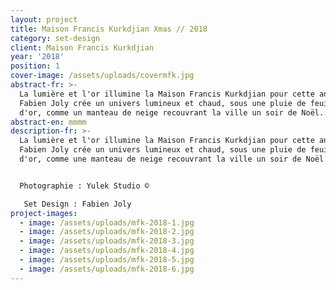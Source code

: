 ```yaml
---
layout: project
title: Maison Francis Kurkdjian Xmas // 2018
category: set-design
client: Maison Francis Kurkdjian
year: '2018'
position: 1
cover-image: /assets/uploads/covermfk.jpg
abstract-fr: >-
  La lumière et l'or illumine la Maison Francis Kurkdjian pour cette année.
  Fabien Joly crée un univers lumineux et chaud, sous une pluie de feuilles
  d'or, comme un manteau de neige recouvrant la ville un soir de Noël...
abstract-en: mmmm
description-fr: >-
  La lumière et l'or illumine la Maison Francis Kurkdjian pour cette année.
  Fabien Joly crée un univers lumineux et chaud, sous une pluie de feuilles
  d'or, comme une manteau de neige recouvrant la ville un soir de Noël...


  Photographie : Yulek Studio ©

   Set Design : Fabien Joly
project-images:
  - image: /assets/uploads/mfk-2018-1.jpg
  - image: /assets/uploads/mfk-2018-2.jpg
  - image: /assets/uploads/mfk-2018-3.jpg
  - image: /assets/uploads/mfk-2018-4.jpg
  - image: /assets/uploads/mfk-2018-5.jpg
  - image: /assets/uploads/mfk-2018-6.jpg
---
```



